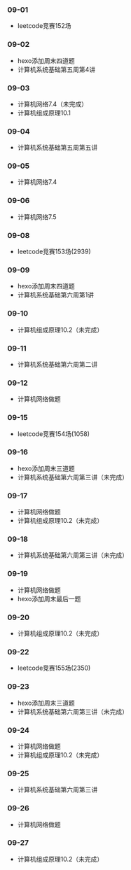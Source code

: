 ### 09-01
* leetcode竞赛152场
### 09-02
* hexo添加周末四道题
* 计算机系统基础第五周第4讲
### 09-03
* 计算机网络7.4（未完成）
* 计算机组成原理10.1
### 09-04
* 计算机系统基础第五周第五讲
### 09-05
* 计算机网络7.4
### 09-06
* 计算机网络7.5
### 09-08
* leetcode竞赛153场(2939)
### 09-09
* hexo添加周末四道题
* 计算机系统基础第六周第1讲
### 09-10
* 计算机组成原理10.2（未完成）
### 09-11
* 计算机系统基础第六周第二讲
### 09-12
* 计算机网络做题
### 09-15
* leetcode竞赛154场(1058)
### 09-16
* hexo添加周末三道题
* 计算机系统基础第六周第三讲（未完成）
### 09-17
* 计算机网络做题
* 计算机组成原理10.2（未完成）
### 09-18
* 计算机系统基础第六周第三讲（未完成）
### 09-19
* 计算机网络做题
* hexo添加周末最后一题
### 09-20
* 计算机组成原理10.2（未完成）
### 09-22
* leetcode竞赛155场(2350)
### 09-23
* hexo添加周末三道题
* 计算机系统基础第六周第三讲（未完成）
### 09-24
* 计算机网络做题
* 计算机组成原理10.2（未完成）
### 09-25
* 计算机系统基础第六周第三讲
### 09-26
* 计算机网络做题
### 09-27
* 计算机组成原理10.2（未完成）